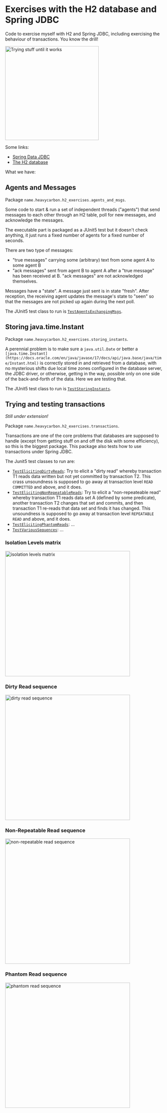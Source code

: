 # Exercises with the H2 database and Spring JDBC

Code to exercise myself with H2 and Spring JDBC, including exercising the
behaviour of transactions. You know the drill!

<img src="https://github.com/dtonhofer/testing_h2_and_spring_jdbc/blob/master/doc/trying_stuff_until_it_works.jpg" width="300" alt="Trying stuff until it works" />

Some links:

- [Spring Data JDBC](https://spring.io/projects/spring-data-jdbc)
- [The H2 database](http://h2database.com/html/main.html)

What we have:

## Agents and Messages

Package `name.heavycarbon.h2_exercises.agents_and_msgs`.

Some code to start & run a set of independent threads ("agents") that send messages to each 
other through an H2 table, poll for new messages, and acknowledge the messages.

The executable part is packaged as a JUnit5 test but it doesn't check anything, it just runs
a fixed number of agents for a fixed number of seconds.

There are two type of messages:

- "true messages" carrying some (arbitrary) text from some agent A to some agent B
- "ack messages" sent from agent B to agent A after a "true message" has been
  received at B. "ack messages" are not acknowledged themselves.

Messages have a "state". A message just sent is in state "fresh". After reception,
the receiving agent updates the message's state to "seen" so that the
messages are not picked up again during the next poll.

The JUnit5 test class to run is
[`TestAgentsExchangingMsgs`](https://github.com/dtonhofer/testing_h2_and_spring_jdbc/blob/master/src/test/java/name/heavycarbon/h2_exercises/agents_and_msgs/TestAgentsExchangingMsgs.java).

## Storing java.time.Instant

Package `name.heavycarbon.h2_exercises.storing_instants`.

A perennial problem is to make sure a `java.util.Date` or better a 
`[java.time.Instant](https://docs.oracle.com/en/java/javase/17/docs/api/java.base/java/time/Instant.html)`
is correctly stored in and retrieved from a database, with no mysterious shifts due
local time zones configured in the database server, the JDBC driver, or otherwise,
getting in the way, possible only on one side of the back-and-forth of the data. 
Here we are testing that.

The JUnit5 test class to run is
[`TestStoringInstants`](https://github.com/dtonhofer/testing_h2_and_spring_jdbc/blob/master/src/test/java/name/heavycarbon/h2_exercises/storing_instants/TestStoringInstants.java).

## Trying and testing transactions

*Still under extension!*

Package `name.heavycarbon.h2_exercises.transactions`.

Transactions are one of the core problems that databases are supposed to handle (except from getting stuff
on and off the disk with some efficiency), so this is the biggest package. This package also tests 
how to use transactions under Spring JDBC.

The Junit5 test classes to run are:

- [`TestElicitingDirtyReads`](https://github.com/dtonhofer/testing_h2_and_spring_jdbc/blob/master/src/test/java/name/heavycarbon/h2_exercises/transactions/TestElicitingDirtyReads.java):
  Try to elicit a "dirty read" whereby transaction T1
  reads data written but not yet committed by transaction T2. This crass unsoundness is
  supposed to go away at transaction level `READ COMMITTED` and above, and it does.
- [`TestElicitingNonRepeatableReads`](https://github.com/dtonhofer/testing_h2_and_spring_jdbc/blob/master/src/test/java/name/heavycarbon/h2_exercises/transactions/TestElicitingNonRepeatableReads.java):
  Try to elicit a "non-repeateable read" whereby transaction T1
  reads data set A (defined by some predicate), another transaction T2 changes that set and
  commits, and then transaction T1 re-reads that data set and finds it has changed.
  This unsoundness is supposed to go away at transaction level `REPEATABLE READ` and above, and it does.
- [`TestElicitingPhantomReads`](https://github.com/dtonhofer/testing_h2_and_spring_jdbc/blob/master/src/test/java/name/heavycarbon/h2_exercises/transactions/TestElicitingPhantomReads.java): ...
- [`TestVariousSequences`](https://github.com/dtonhofer/testing_h2_and_spring_jdbc/blob/master/src/test/java/name/heavycarbon/h2_exercises/transactions/TestVariousSequences.java): ...

### Isolation Levels matrix

<img src="https://github.com/dtonhofer/testing_h2_and_spring_jdbc/blob/master/doc/isolation_levels_matrix.png" width="400" alt="isolation levels matrix" />

### Dirty Read sequence

<img src="https://github.com/dtonhofer/testing_h2_and_spring_jdbc/blob/master/doc/dirty_read_sequence.png" width="400" alt="dirty read sequence" />

### Non-Repeatable Read sequence

<img src="https://github.com/dtonhofer/testing_h2_and_spring_jdbc/blob/master/doc/non_repeatable_read_sequence.png" width="400" alt="non-repeatable read sequence" />

### Phantom Read sequence

<img src="https://github.com/dtonhofer/testing_h2_and_spring_jdbc/blob/master/doc/phantom_read_sequence.png" width="400" alt="phantom read sequence" />




